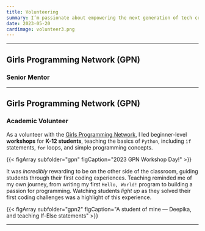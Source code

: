 ```yaml
---
title: Volunteering
summary: I’m passionate about empowering the next generation of tech creators — and volunteering has been an incredible way to give back. Here’s how I’ve helped young minds unlock the power of coding.
date: 2023-05-20
cardimage: volunteer3.png
---
```


---------------------------------------------------------------------------------------------------------------------

## Girls Programming Network (GPN)
### Senior Mentor

---------------------------------------------------------------------------------------------------------------------

## Girls Programming Network (GPN)
### Academic Volunteer

As a volunteer with the [Girls Programming Network](https://www.girlsprogramming.network/), I led beginner-level **workshops** for **K-12 students**, teaching the basics of `Python`, including `if` statements, `for` loops, and simple programming concepts.

{{< figArray subfolder="gpn" figCaption="2023 GPN Workshop Day!" >}}

It was *incredibly* rewarding to be on the other side of the classroom, guiding students through their first coding experiences. Teaching reminded me of my own journey, from writing my first `Hello, World!` program to building a passion for programming. Watching students *light up* as they solved their first coding challenges was a highlight of this experience.

{{< figArray subfolder="gpn2" figCaption="A student of mine — Deepika, and teaching If-Else statements" >}}

---------------------------------------------------------------------------------------------------------------------